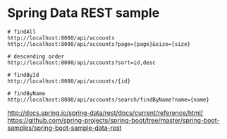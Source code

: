 # Spring Data REST sample

```
# findAll
http://localhost:8080/api/accounts
http://localhost:8080/api/accounts?page={page}&size={size}

# descending order
http://localhost:8080/api/accounts?sort=id,desc

# findById
http://localhost:8080/api/accounts/{id}

# findByName
http://localhost:8080/api/accounts/search/findByName?name={name}
```

http://docs.spring.io/spring-data/rest/docs/current/reference/html/  
https://github.com/spring-projects/spring-boot/tree/master/spring-boot-samples/spring-boot-sample-data-rest
